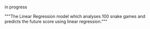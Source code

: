 in progress

"""The Linear Regression model which analyses 100 snake games and predicts the future score using linear regression."""